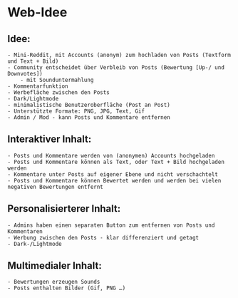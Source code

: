 # Web-Idee

## Idee:
	- Mini-Reddit, mit Accounts (anonym) zum hochladen von Posts (Textform und Text + Bild)
	- Community entscheidet über Verbleib von Posts (Bewertung [Up-/ und Downvotes])
		- mit Sounduntermahlung
	- Kommentarfunktion
	- Werbefläche zwischen den Posts
	- Dark/Lightmode
	- minimalistische Benutzeroberfläche (Post an Post)
	- Unterstützte Formate: PNG, JPG, Text, Gif
	- Admin / Mod - kann Posts und Kommentare entfernen

## Interaktiver Inhalt:
	- Posts und Kommentare werden von (anonymen) Accounts hochgeladen
	- Posts und Kommentare können als Text, oder Text + Bild hochgeladen werden
	- Kommentare unter Posts auf eigener Ebene und nicht verschachtelt
	- Posts und Kommentare können Bewertet werden und werden bei vielen negativen Bewertungen entfernt

## Personalisierterer Inhalt:
	- Admins haben einen separaten Button zum entfernen von Posts und Kommentaren
	- Werbung zwischen den Posts - klar differenziert und getagt
	- Dark-/Lightmode

## Multimedialer Inhalt:
	- Bewertungen erzeugen Sounds
	- Posts enthalten Bilder (Gif, PNG …)

